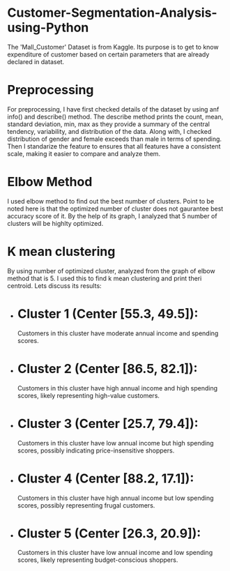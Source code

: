 # Customer-Segmentation-Analysis-using-Python
The 'Mall_Customer' Dataset is from Kaggle. Its purpose is to get to know expenditure of customer based on certain parameters that are already declared in dataset.

# Preprocessing
For preprocessing, I have first checked details of the dataset by using anf info() and describe() method. The describe method prints the count, mean, standard deviation, min, max as they provide a summary of the central tendency, 
variability, and distribution of the data. Along with, I checked distribution of gender and female exceeds than male in terms of spending. Then I standarize the feature to ensures that all features have a consistent scale, making it 
easier to compare and analyze them.

# Elbow Method
I used elbow method to find out the best number of clusters. Point to be noted here is that the optimized number of cluster does not gaurantee best accuracy score of it. By the help of its graph, I analyzed that 5 number of clusters 
will be highlty optimized.

# K mean clustering
By using number of optimized cluster, analyzed from the graph of elbow method that is 5. I used this to find k mean clustering and print theri centroid. Lets discuss its results:
  * # Cluster 1 (Center [55.3, 49.5]):
       Customers in this cluster have moderate annual income and spending scores.
  * # Cluster 2 (Center [86.5, 82.1]):
       Customers in this cluster have high annual income and high spending scores, likely representing high-value customers.
  * # Cluster 3 (Center [25.7, 79.4]):
       Customers in this cluster have low annual income but high spending scores, possibly indicating price-insensitive shoppers.
  * # Cluster 4 (Center [88.2, 17.1]):
       Customers in this cluster have high annual income but low spending scores, possibly representing frugal customers.
  * # Cluster 5 (Center [26.3, 20.9]):
       Customers in this cluster have low annual income and low spending scores, likely representing budget-conscious shoppers.
